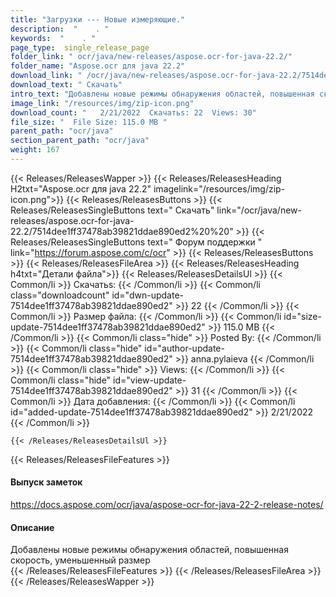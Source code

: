 ```yaml
---
title: "Загрузки --- Новые измеряющие." 
description:  "    . " 
keywords:  "    . " 
page_type:  single_release_page
folder_link: " ocr/java/new-releases/aspose.ocr-for-java-22.2/"
folder_name: "Aspose.ocr для java 22.2"
download_link: " /ocr/java/new-releases/aspose.ocr-for-java-22.2/7514dee1ff37478ab39821ddae890ed2"
download_text: " Скачать"
intro_text: "Добавлены новые режимы обнаружения областей, повышенная скорость, уменьшенный размер"
image_link: "/resources/img/zip-icon.png"
download_count: "   2/21/2022  Скачатьs: 22  Views: 30"
file_size: "  File Size: 115.0 MB "
parent_path: "ocr/java"
section_parent_path: "ocr/java"
weight: 167
---
```


{{< Releases/ReleasesWapper >}}
  {{< Releases/ReleasesHeading H2txt="Aspose.ocr для java 22.2" imagelink="/resources/img/zip-icon.png">}}
  {{< Releases/ReleasesButtons >}}
    {{< Releases/ReleasesSingleButtons text=" Скачать" link="/ocr/java/new-releases/aspose.ocr-for-java-22.2/7514dee1ff37478ab39821ddae890ed2%20%20" >}}
    {{< Releases/ReleasesSingleButtons text=" Форум поддержки " link="https://forum.aspose.com/c/ocr" >}}
  {{< Releases/ReleasesButtons >}}
  {{< Releases/ReleasesFileArea >}}
    {{< Releases/ReleasesHeading h4txt="Детали файла">}}
    {{< Releases/ReleasesDetailsUl >}}
            {{< Common/li  >}} Скачатьs: {{< /Common/li >}} 
      {{< Common/li class="downloadcount" id="dwn-update-7514dee1ff37478ab39821ddae890ed2" >}} 22 {{< /Common/li >}} 
      {{< Common/li  >}} Размер файла: {{< /Common/li >}} 
      {{< Common/li id="size-update-7514dee1ff37478ab39821ddae890ed2" >}} 115.0 MB {{< /Common/li >}} 
      {{< Common/li  class="hide" >}} Posted By: {{< /Common/li >}} 
      {{< Common/li class="hide" id="author-update-7514dee1ff37478ab39821ddae890ed2" >}} anna.pylaieva {{< /Common/li >}} 
      {{< Common/li class="hide"  >}} Views: {{< /Common/li >}} 
      {{< Common/li class="hide" id="view-update-7514dee1ff37478ab39821ddae890ed2" >}} 31 {{< /Common/li >}} 
      {{< Common/li  >}} Дата добавления: {{< /Common/li >}} 
      {{< Common/li id="added-update-7514dee1ff37478ab39821ddae890ed2" >}} 2/21/2022 {{< /Common/li >}} 

    {{< /Releases/ReleasesDetailsUl >}}

  {{< Releases/ReleasesFileFeatures >}}
      <h4>Выпуск заметок</h4><div><a href="https://docs.aspose.com/ocr/java/aspose-ocr-for-java-22-2-release-notes/">https://docs.aspose.com/ocr/java/aspose-ocr-for-java-22-2-release-notes/</a></div><h4>Описание</h4><div class="HTMLDescription">Добавлены новые режимы обнаружения областей, повышенная скорость, уменьшенный размер</div>
  {{< /Releases/ReleasesFileFeatures >}}
 {{< /Releases/ReleasesFileArea >}}
{{< /Releases/ReleasesWapper >}}


